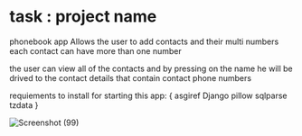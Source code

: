 # task : project name
phonebook app 
Allows the user to add contacts and their multi numbers
each contact can have more than one number

the user can view all of the contacts and by pressing on the name he will be drived to the contact details 
that contain contact phone numbers

requiements to install for starting this app: {
asgiref
Django
pillow
sqlparse
tzdata
}

![Screenshot (99)](https://github.com/mohmmedshaker69/task/assets/89956676/007b42aa-0395-44e6-9df6-936958b98339)
